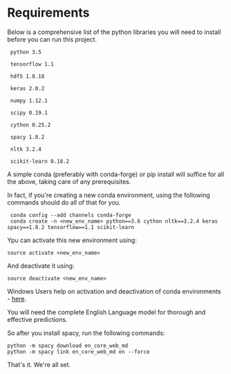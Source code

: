 
# Requirements

  Below is a comprehensive list of the python libraries you will need to install before you can run this project.
  
     python 3.5
     
     tensorflow 1.1

     hdf5 1.8.18

     keras 2.0.2

     numpy 1.12.1

     scipy 0.19.1

     cython 0.25.2

     spacy 1.8.2

     nltk 3.2.4

     scikit-learn 0.18.2

A simple conda (preferably with conda-forge) or pip install will suffice for all the above, taking care of any prerequisites.

In fact, if you're creating a new conda environment, using the following commands should do all of that for you.

     conda config --add channels conda-forge
     conda create -n <new_env_name> python==3.6 cython nltk==3.2.4 keras spacy==1.8.2 tensorflow==1.1 scikit-learn 

Ypu can activate this new environment using:

    source activate <new_env_name>

And deactivate it using:

    source deactivate <new_env_name>

Windows Users help on activation and deactivation of conda environments - [here](https://stackoverflow.com/questions/20081338/how-to-activate-an-anaconda-environment).

You will need the complete English Language model for thorough and effective predictions.

So after you install spacy, run the following commands:

    python -m spacy download en_core_web_md
    python -m spacy link en_core_web_md en --force

That's it.
We're all set.

